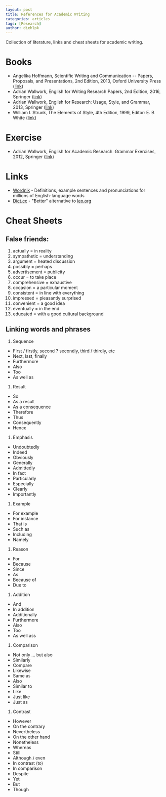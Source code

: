 ```yaml
---
layout: post
title: References for Academic Writing
categories: articles
tags: [Research]
author: diehlpk
---
```

Collection of literature, links and cheat sheets for academic writing.

# Books
* Angelika Hoffmann, Scientific Writing and Communication -- Papers, Proposals, and Presentations, 2nd Edition, 2013, Oxford  University Press ([link](https://global.oup.com/ushe/product/scientific-writing-and-communication-9780199947560?cc=de&lang=en&))
* Adrian Wallwork, English for Writing Research Papers, 2nd Edition, 2016, Springer ([link](http://www.springer.com/gp/book/9783319260921))
* Adrian Wallwork, English for Research: Usage, Style, and Grammar, 2013, Springer ([link](http://www.springer.com/gp/book/9781461415923))
* William I. Strunk, The Elements of Style, 4th Edition, 1999, Editor: E. B. White ([link](https://en.wikipedia.org/wiki/The_Elements_of_Style))

# Exercise
* Adrian Wallwork, English for Academic Research: Grammar Exercises, 2012, Springer ([link](http://www.springer.com/us/book/9781461442882))

# Links
* [Wordnik](https://www.wordnik.com/) - Definitions, example sentences and pronunciations for millions of English-language words
* [Dict.cc](http://www.dict.cc/) - "Better" alternative to [leo.org](http://www.leo.org/)

# Cheat Sheets

## False friends:

1. actually = in reality
1. sympathetic = understanding
1. argument = heated discussion
1. possibly = perhaps
1. advertisement = publicity
1. occur = to take place
1. comprehensive = exhaustive
1. occasion = a particular moment
1. consistent = in line with everything
1. impressed = pleasantly surprised
1. convenient = a good idea
1. eventually = in the end
1. educated = with a good cultural background

## Linking words and phrases

1. Sequence
* First / firstly, second ? secondly, third / thirdly, etc
* Next, last, finally
* Furthermore
* Also
* Too
* As well as
1. Result
* So
* As a result
* As a consequence
* Therefore
* Thus
* Consequently
* Hence
1. Emphasis
* Undoubtedly
* Indeed
* Obviously
* Generally
* Admittedly
* In fact
* Particularly
* Especially
* Clearly
* Importantly
1. Example
* For example
* For instance
* That is
* Such as
* Including
* Namely
1. Reason
* For
* Because
* Since
* As
* Because of
* Due to
1. Addition
* And
* In addition
* Additionally
* Furthermore
* Also
* Too
* As well ass
1. Comparison
* Not only ... but also
* Similarly
* Compare
* Likewise
* Same as
* Also
* Similar to
* Like
* Just like
* Just as
1. Contrast
* However
* On the contrary
* Nevertheless
* On the other hand
* Nonetheless
* Whereas
* Still
* Although / even
* In contrast (to)
* In comparison
* Despite
* Yet
* But
* Though
